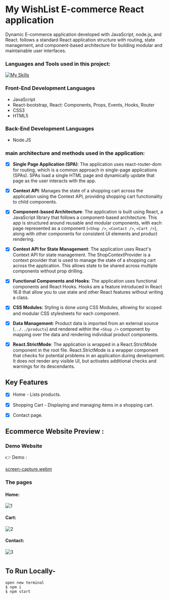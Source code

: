 
# My WishList E-commerce React application
Dynamic E-commerce application developed with JavaScript, node.js, and React. follows a standard React application structure with routing, state management, and component-based architecture for building modular and maintainable user interfaces.

### Languages and Tools used in this project:
[![My Skills](https://skillicons.dev/icons?i=js,react,html,css,bootstrap,nodejs)](https://skillicons.dev)

### Front-End Development Languages
- JavaScript 
- React-bootstrap, React: Components, Props, Events, Hooks, Router
- CSS3
- HTML5 

### Back-End Development Languages
- Node.JS



### main architecture and methods used in the application:

- [x] **Single Page Application (SPA)**: The application uses react-router-dom for routing, which is a common approach in single-page applications (SPAs). SPAs load a single HTML page and dynamically update that page as the user interacts with the app.

- [x] **Context API**: Manages the state of a shopping cart across the application using the Context API, providing shopping cart functionality to child components.

- [x] **Component-based Architecture**: The application is built using React, a JavaScript library that follows a component-based architecture. This app is structured around reusable and modular components, with each page represented as a component (`<Shop />`, `<Contact />`, `<Cart />`), along with other components for consistent UI elements and product rendering.
  
- [x] **Context API for State Management**: The application uses React's Context API for state management. The ShopContextProvider is a context provider that is used to manage the state of a shopping cart across the application. This allows state to be shared across multiple components without prop drilling.

- [x] **Functional Components and Hooks**: The application uses functional components and React Hooks. Hooks are a feature introduced in React 16.8 that allow you to use state and other React features without writing a class.

- [x] **CSS Modules**: Styling is done using CSS Modules, allowing for scoped and modular CSS stylesheets for each component.

- [x] **Data Management**: Product data is imported from an external source (`../../products`) and rendered within the `<Shop />` component by mapping over the data and rendering individual product components.

- [x] **React.StrictMode**: The application is wrapped in a React.StrictMode component in the root file. React.StrictMode is a wrapper component that checks for potential problems in an application during development. It does not render any visible UI, but activates additional checks and warnings for its descendants.




## Key Features

- [x] Home - Lists products.
- [x] Shopping Cart - Displaying and managing items in a shopping cart.
- [x] Contact page.


## Ecommerce Website Preview :

### Demo Website

👉 Demo : 

[screen-capture.webm](https://github.com/shanibider/Readme-tests/assets/72359805/08f4879f-d548-4a0f-8a66-48cfc99fdf64)


### The pages

#### Home:

![1](https://github.com/shanibider/Readme-tests/assets/72359805/814bcf94-f598-4e89-99d7-22a50b614160)

#### Cart:

![2](https://github.com/shanibider/Readme-tests/assets/72359805/c7167b18-1cad-4745-b33a-7368ef609f09)

#### Contact:

![3](https://github.com/shanibider/Readme-tests/assets/72359805/8628b38e-fae3-4f1a-87c1-5833c1f06660)


#
## To Run Locally-

```
open new terminal
$ npm i
$ npm start
```
